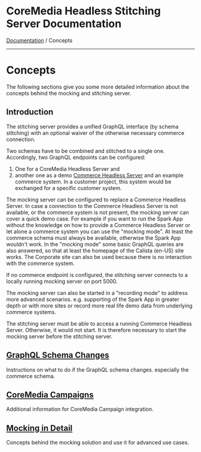 # CoreMedia Headless Stitching Server Documentation

[Documentation](../../README.md) / Concepts

---

# Concepts

The following sections give you some more detailed information about the concepts 
behind the mocking and stitching server.

## Introduction

The stitching server provides a unified GraphQL interface (by schema stitching)
with an optional waiver of the otherwise necessary commerce connection.

Two schemas have to be combined and stitched to a single one. Accordingly, two 
GraphQL endpoints can be configured:

1. One for a CoreMedia Headless Server and
2. another one as a demo [Commerce Headless Server](https://github.com/CoreMedia/coremedia-headless-commerce)
   and an example commerce system. In a customer project, this system would be 
   exchanged for a specific customer system.

The mocking server can be configured to replace a Commerce Headless Server. In case a connection to the
Commerce Headless Server is not available, or the commerce system is not present, the mocking server can cover
a quick demo case. For example if you want to run the Spark App without the knowledge on how to provide a
Commerce Headless Server or let alone a commerce system you can use the "mocking mode". At least the commerce
schema must always be available, otherwise the Spark App wouldn't work. In the "mocking mode" some basic
GraphQL queries are also answered, so that at least the homepage of the Calista (en-US) site works.
The Corporate site can also be used because there is no interaction with the commerce system.

If no commerce endpoint is configured, the stitching server connects to a locally running
mocking server on port 5000.

The mocking server can also be started in a "recording mode" to address more advanced scenarios. e.g.
supporting of the Spark App in greater depth or with more sites or record more real life demo data
from underlying commerce systems.

The stitching server must be able to access a running Commerce Headless Server. Otherwise,
it would not start. It is therefore necessary to start the mocking server before the stitching server.

## [GraphQL Schema Changes](schema-changes.md)

Instructions on what to do if the GraphQL schema changes. especially the commerce schema.

## [CoreMedia Campaigns](campaigns.md)

Additional information for CoreMedia Campaign integration.

## [Mocking in Detail](mocking.md)

Concepts behind the mocking solution and use it for advanced use cases.
